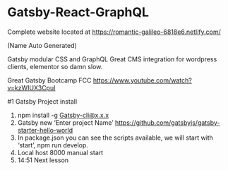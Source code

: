 # Gatsby-React-GraphQL

Complete website located at https://romantic-galileo-6818e6.netlify.com/

(Name Auto Generated)

Gatsby modular CSS and GraphQL
Great CMS integration for wordpress clients, elementor so damn slow.

Great Gatsby Bootcamp FCC
https://www.youtube.com/watch?v=kzWIUX3CpuI

#1 Gatsby Project install

1. npm install -g Gatsby-cli@x.x.x
2. Gatsby new ‘Enter project Name’ https://github.com/gatsbyjs/gatsby-starter-hello-world
3. In package.json you can see the scripts available, we will start with ‘start’, npm run develop.
4. Local host 8000 manual start
5. 14:51 Next lesson
